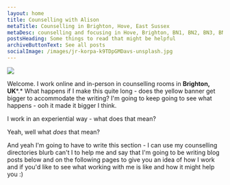```yaml
---
layout: home
title: Counselling with Alison
metaTitle: Counselling in Brighton, Hove, East Sussex
metaDesc: counselling and focusing in Hove, Brighton, BN1, BN2, BN3, BN41, BN43
postsHeading: Some things to read that might be helpful
archiveButtonText: See all posts
socialImage: /images/jr-korpa-k9TDpGMDavs-unsplash.jpg
---
```

![](/images/jr-korpa-k9TDpGMDavs-unsplash.jpg)

W﻿elcome. I work online and in-person in counselling rooms in **Brighton, UK***.* What happens if I make this quite long - does the yellow banner get bigger to accommodate the writing? I'm going to keep going to see what happens - ooh it made it bigger I think.

I﻿ work in an experiential way - what does that mean?

Y﻿eah, well what *does* that mean?

A﻿nd yeah I'm going to have to write this section - I can use my counselling directories blurb can't I to help me and say that I'm going to be writing blog posts below and on the following pages to give you an idea of how I work and if you'd like to see what working with me is like and how it might help you :)